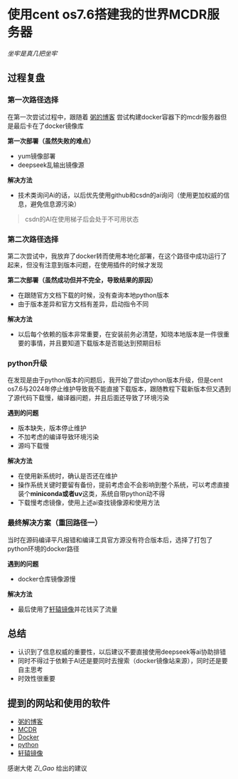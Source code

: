 # 使用cent  os7.6搭建我的世界MCDR服务器

 _坐牢是真几把坐牢_

## 过程复盘

### 第一次路径选择

在第一次尝试过程中，跟随着 [粥的博客](https://www.posase.im/posts/56507258/) 尝试构建docker容器下的mcdr服务器但是最后卡在了docker镜像库

**第一次部署（虽然失败的难点）**

- yum镜像部署
- deepseek乱输出镜像源

**解决方法**

- 技术类询问Ai的话，以后优先使用github和csdn的ai询问（使用更加权威的信息，避免信息源污染）

> csdn的AI在使用梯子后会处于不可用状态

### 第二次路径选择

第二次尝试中，我放弃了docker转而使用本地化部署，在这个路径中成功运行了起来，但没有注意到版本问题，在使用插件的时候才发现

**第二次部署（虽然成功但并不完全，导致结果的原因）**

- 在跟随官方文档下载的时候，没有查询本地python版本
- 由于版本差异和官方文档有差异，启动指令不同

**解决方法**

- 以后每个依赖的版本非常重要，在安装前务必清楚，知晓本地版本是一件很重要的事情，并且要知道下载版本是否能达到预期目标

### python升级

在发现是由于python版本的问题后，我开始了尝试python版本升级，但是cent os7.6与2024年停止维护导致我不能直接下载版本，跟随教程下载新版本但又遇到了源代码下载慢，编译器问题，并且后面还导致了环境污染

**遇到的问题**

- 版本缺失，版本停止维护
- 不加考虑的编译导致环境污染
- 源吗下载慢

**解决方法**

- 在使用新系统时，确认是否还在维护
- 操作系统关键时要留有备份，提前考虑会不会影响到整个系统，可以考虑直接装个**miniconda或者uv**这类，系统自带python动不得
- 下载慢考虑镜像，使用上述ai查找镜像源和使用方法

### 最终解决方案（重回路径一）

当时在源码编译平凡报错和编译工具官方源没有符合版本后，选择了打包了python环境的docker路径

**遇到的问题**

- docker仓库镜像源慢

**解决方法**

- 最后使用了[轩辕镜像](https://docker.xuanyuan.me/)并花钱买了流量

## 总结

- 认识到了信息权威的重要性，以后建议不要直接使用deepseek等ai协助排错
- 同时不得过于依赖于AI还是要同时去搜索（docker镜像站来源），同时还是要自主思考
- 时效性很重要

## 提到的网站和使用的软件

- [粥的博客](https://www.posase.im/posts/56507258/) 
- [MCDR](https://mcdreforged.com/zh-CN)
- [Docker](https://www.docker.com/)
- [python](https://www.python.org/)
- [轩辕镜像](https://docker.xuanyuan.me/)

感谢大佬 _Zi_Gao_ 给出的建议

